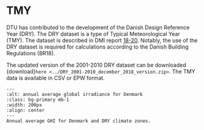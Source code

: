 # TMY

DTU has contributed to the development of the Danish Design Reference Year (DRY). The DRY dataset is a type of Typical Meteorological Year (TMY). The dataset is described in DMI report [18-20](https://www.dmi.dk/fileadmin/Rapporter/2018/DMI_report_18-20.pdf). Notably, the use of the DRY dataset is required for calculations according to the Danish Building Regulations (BR18).

The updated version of the 2001-2010 DRY dataset can be downloaded {download}`here <../DRY_2001-2010_december_2018_version.zip>`. The TMY data is available in CSV or EPW format.

```{image} ../images/globalstraaling_zonekort_ref.st_01042012.PNG
---
:alt: annual average global irradiance for Denmark
:class: bg-primary mb-1
:width: 200px
:align: center
---
Annual average GHI for Denmark and DRY climate zones.
```
